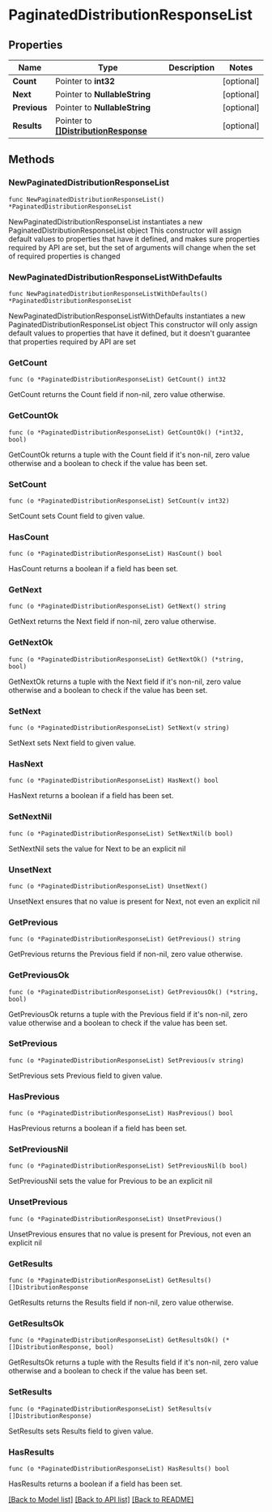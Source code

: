 # PaginatedDistributionResponseList

## Properties

Name | Type | Description | Notes
------------ | ------------- | ------------- | -------------
**Count** | Pointer to **int32** |  | [optional] 
**Next** | Pointer to **NullableString** |  | [optional] 
**Previous** | Pointer to **NullableString** |  | [optional] 
**Results** | Pointer to [**[]DistributionResponse**](DistributionResponse.md) |  | [optional] 

## Methods

### NewPaginatedDistributionResponseList

`func NewPaginatedDistributionResponseList() *PaginatedDistributionResponseList`

NewPaginatedDistributionResponseList instantiates a new PaginatedDistributionResponseList object
This constructor will assign default values to properties that have it defined,
and makes sure properties required by API are set, but the set of arguments
will change when the set of required properties is changed

### NewPaginatedDistributionResponseListWithDefaults

`func NewPaginatedDistributionResponseListWithDefaults() *PaginatedDistributionResponseList`

NewPaginatedDistributionResponseListWithDefaults instantiates a new PaginatedDistributionResponseList object
This constructor will only assign default values to properties that have it defined,
but it doesn't guarantee that properties required by API are set

### GetCount

`func (o *PaginatedDistributionResponseList) GetCount() int32`

GetCount returns the Count field if non-nil, zero value otherwise.

### GetCountOk

`func (o *PaginatedDistributionResponseList) GetCountOk() (*int32, bool)`

GetCountOk returns a tuple with the Count field if it's non-nil, zero value otherwise
and a boolean to check if the value has been set.

### SetCount

`func (o *PaginatedDistributionResponseList) SetCount(v int32)`

SetCount sets Count field to given value.

### HasCount

`func (o *PaginatedDistributionResponseList) HasCount() bool`

HasCount returns a boolean if a field has been set.

### GetNext

`func (o *PaginatedDistributionResponseList) GetNext() string`

GetNext returns the Next field if non-nil, zero value otherwise.

### GetNextOk

`func (o *PaginatedDistributionResponseList) GetNextOk() (*string, bool)`

GetNextOk returns a tuple with the Next field if it's non-nil, zero value otherwise
and a boolean to check if the value has been set.

### SetNext

`func (o *PaginatedDistributionResponseList) SetNext(v string)`

SetNext sets Next field to given value.

### HasNext

`func (o *PaginatedDistributionResponseList) HasNext() bool`

HasNext returns a boolean if a field has been set.

### SetNextNil

`func (o *PaginatedDistributionResponseList) SetNextNil(b bool)`

 SetNextNil sets the value for Next to be an explicit nil

### UnsetNext
`func (o *PaginatedDistributionResponseList) UnsetNext()`

UnsetNext ensures that no value is present for Next, not even an explicit nil
### GetPrevious

`func (o *PaginatedDistributionResponseList) GetPrevious() string`

GetPrevious returns the Previous field if non-nil, zero value otherwise.

### GetPreviousOk

`func (o *PaginatedDistributionResponseList) GetPreviousOk() (*string, bool)`

GetPreviousOk returns a tuple with the Previous field if it's non-nil, zero value otherwise
and a boolean to check if the value has been set.

### SetPrevious

`func (o *PaginatedDistributionResponseList) SetPrevious(v string)`

SetPrevious sets Previous field to given value.

### HasPrevious

`func (o *PaginatedDistributionResponseList) HasPrevious() bool`

HasPrevious returns a boolean if a field has been set.

### SetPreviousNil

`func (o *PaginatedDistributionResponseList) SetPreviousNil(b bool)`

 SetPreviousNil sets the value for Previous to be an explicit nil

### UnsetPrevious
`func (o *PaginatedDistributionResponseList) UnsetPrevious()`

UnsetPrevious ensures that no value is present for Previous, not even an explicit nil
### GetResults

`func (o *PaginatedDistributionResponseList) GetResults() []DistributionResponse`

GetResults returns the Results field if non-nil, zero value otherwise.

### GetResultsOk

`func (o *PaginatedDistributionResponseList) GetResultsOk() (*[]DistributionResponse, bool)`

GetResultsOk returns a tuple with the Results field if it's non-nil, zero value otherwise
and a boolean to check if the value has been set.

### SetResults

`func (o *PaginatedDistributionResponseList) SetResults(v []DistributionResponse)`

SetResults sets Results field to given value.

### HasResults

`func (o *PaginatedDistributionResponseList) HasResults() bool`

HasResults returns a boolean if a field has been set.


[[Back to Model list]](../README.md#documentation-for-models) [[Back to API list]](../README.md#documentation-for-api-endpoints) [[Back to README]](../README.md)


